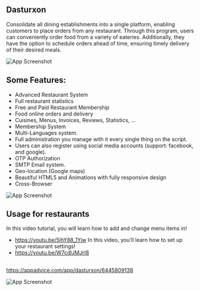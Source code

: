 ## Dasturxon
Consolidate all dining establishments into a single platform, enabling customers to place orders from any restaurant. Through this program, users can conveniently order food from a variety of eateries. Additionally, they have the option to schedule orders ahead of time, ensuring timely delivery of their desired meals.


![App Screenshot](https://i.postimg.cc/KcL6NgXK/photo-2023-02-25-17-22-06.jpg)

## Some Features:

- Advanced Restaurant System
- Full restaurant statistics
- Free and Paid Restaurant Membership
- Food online orders and delivery
- Cuisines, Menus, Invoices, Reviews, Statistics, ...
- Membership System
- Multi-Languages system.
- Full administration you manage with it every single thing on the script.
- Users can also register using social media accounts (support: facebook, and google).
- OTP Authorization
- SMTP Email system.
- Geo-location (Google maps)
- Beautiful HTML5 and Animations with fully responsive design
- Cross-Browser


![App Screenshot](https://is1-ssl.mzstatic.com/image/thumb/PurpleSource126/v4/a6/86/3f/a6863f97-7faf-b9da-22d1-8ab64a9a5a6b/19ec8d4a-f64e-4f5c-944d-a214d912d9bf_image_2023-02-28_19-45-57.png/643x0w.jpg)

## Usage for restaurants

In this video tutorial, you will learn how to add and change menu items in!
 - https://youtu.be/5lhY88_1Yiw
In this video, you'll learn how to set up your restaurant settings!
 - https://youtu.be/W7cdlJMJrI8

## 

 https://appadvice.com/app/dasturxon/6445809138

 
![App Screenshot](https://i.postimg.cc/dtYzStv5/photo-2023-02-25-17-22-05.jpg)
